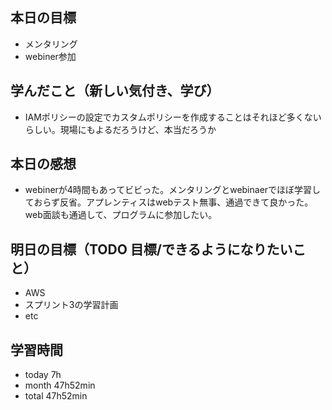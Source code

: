 ## 本日の目標
- メンタリング
- webiner参加

## 学んだこと（新しい気付き、学び）
- IAMポリシーの設定でカスタムポリシーを作成することはそれほど多くないらしい。現場にもよるだろうけど、本当だろうか

## 本日の感想
- webinerが4時間もあってビビった。メンタリングとwebinaerでほぼ学習しておらず反省。アプレンティスはwebテスト無事、通過できて良かった。web面談も通過して、プログラムに参加したい。

## 明日の目標（TODO 目標/できるようになりたいこと）
- AWS
- スプリント3の学習計画
- etc

## 学習時間
- today 7h
- month 47h52min
- total 47h52min
